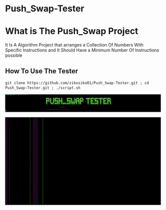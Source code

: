 # Push_Swap-Tester

<div>
	<h1> What is The Push_Swap Project </h1>
	<p> It Is A Algorithm Project that arranges a Collection Of Numbers With Specific Instructions and It Should Have a Minimum Number Of Instructions possible </p>
	<h2> How To Use The Tester </h2>
</div>

```
git clone https://github.com/zikoziko01/Push_Swap-Tester.git ; cd Push_Swap-Tester.git ; ./script.sh
```
![Screenshot](Screen_Shot_1.png)

![Screenshot](Screen_Shot_2.png)



